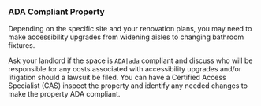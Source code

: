 ### ADA Compliant Property

Depending on the specific site and your renovation plans, you may need to make accessibility upgrades from widening aisles to changing bathroom fixtures. 

Ask your landlord if the space is `ADA|ada` compliant and discuss who will be responsible for any costs associated with accessibility upgrades and/or litigation should a lawsuit be filed. You can have a Certified Access Specialist (CAS) inspect the property and identify any needed changes to make the property ADA compliant.
